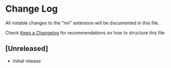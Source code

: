 # Change Log

All notable changes to the "mii" extension will be documented in this file.

Check [Keep a Changelog](http://keepachangelog.com/) for recommendations on how to structure this file.

## [Unreleased]

- Initial release